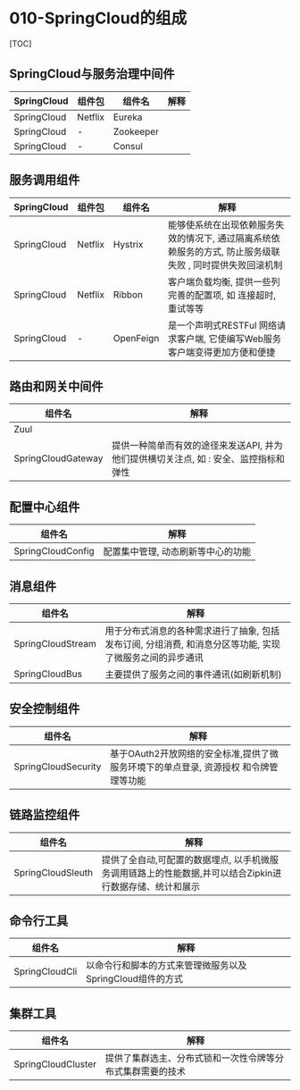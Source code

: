 # 010-SpringCloud的组成

[TOC]

## SpringCloud与服务治理中间件

| SpringCloud | 组件包  | 组件名    | 解释 |
| ----------- | ------- | --------- | ---- |
| SpringCloud | Netflix | Eureka    |      |
| SpringCloud | -       | Zookeeper |      |
| SpringCloud | -       | Consul    |      |

## 服务调用组件

| SpringCloud | 组件包  | 组件名    | 解释                                                         |
| ----------- | ------- | --------- | ------------------------------------------------------------ |
| SpringCloud | Netflix | Hystrix   | 能够使系统在出现依赖服务失效的情况下, 通过隔离系统依赖服务的方式, 防止服务级联失败 , 同时提供失败回滚机制 |
| SpringCloud | Netflix | Ribbon    | 客户端负载均衡, 提供一些列完善的配置项, 如 连接超时, 重试等等 |
| SpringCloud | -       | OpenFeign | 是一个声明式RESTFul 网络请求客户端, 它使编写Web服务客户端变得更加方便和便捷 |

## 路由和网关中间件

| 组件名             | 解释                                                         |
| ------------------ | ------------------------------------------------------------ |
| Zuul               |                                                              |
| SpringCloudGateway | 提供一种简单而有效的途径来发送API, 并为他们提供横切关注点, 如 : 安全、监控指标和弹性 |

## 配置中心组件

| 组件名            | 解释                               |
| ----------------- | ---------------------------------- |
| SpringCloudConfig | 配置集中管理, 动态刷新等中心的功能 |

## 消息组件

| 组件名            | 解释                                                         |
| ----------------- | ------------------------------------------------------------ |
| SpringCloudStream | 用于分布式消息的各种需求进行了抽象, 包括发布订阅, 分组消费, 和消息分区等功能, 实现了微服务之间的异步通讯 |
| SpringCloudBus    | 主要提供了服务之间的事件通讯(如刷新机制)                     |

## 安全控制组件

| 组件名              | 解释                                                         |
| ------------------- | ------------------------------------------------------------ |
| SpringCloudSecurity | 基于OAuth2开放网络的安全标准,提供了微服务环境下的单点登录, 资源授权 和令牌管理等功能 |

## 链路监控组件

| 组件名            | 解释                                                         |
| ----------------- | ------------------------------------------------------------ |
| SpringCloudSleuth | 提供了全自动,可配置的数据埋点, 以手机微服务调用链路上的性能数据,并可以结合Zipkin进行数据存储、统计和展示 |

## 命令行工具

| 组件名         | 解释                                                      |
| -------------- | --------------------------------------------------------- |
| SpringCloudCli | 以命令行和脚本的方式来管理微服务以及SpringCloud组件的方式 |

## 集群工具

| 组件名             | 解释                                                       |
| ------------------ | ---------------------------------------------------------- |
| SpringCloudCluster | 提供了集群选主、分布式锁和一次性令牌等分布式集群需要的技术 |